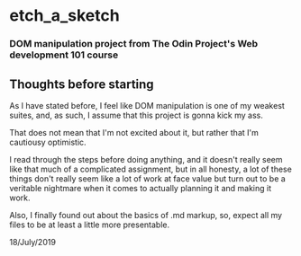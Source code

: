 # etch_a_sketch
### DOM manipulation project from The Odin Project's Web development 101 course

## Thoughts before starting

As I have stated before, I feel like DOM manipulation is one of my weakest suites, and, as such, I assume that this project is gonna kick my ass.

That does not mean that I'm not excited about it, but rather that I'm cautiousy optimistic.

I read through the steps before doing anything, and it doesn't really seem like that much of a complicated assignment, but in all honesty, a lot of these things don't really seem like a lot of work at face value but turn out to be a veritable nightmare when it comes to actually planning it and making it work.

Also, I finally found out about the basics of .md markup, so, expect all my files to be at least a little more presentable.

18/July/2019
